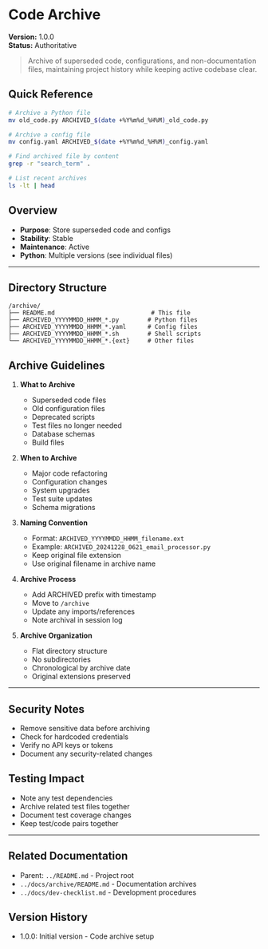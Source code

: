 # Code Archive

**Version:** 1.0.0  
**Status:** Authoritative

> Archive of superseded code, configurations, and non-documentation files, maintaining project history while keeping active codebase clear.

## Quick Reference
```bash
# Archive a Python file
mv old_code.py ARCHIVED_$(date +%Y%m%d_%H%M)_old_code.py

# Archive a config file
mv config.yaml ARCHIVED_$(date +%Y%m%d_%H%M)_config.yaml

# Find archived file by content
grep -r "search_term" .

# List recent archives
ls -lt | head
```

## Overview
- **Purpose**: Store superseded code and configs
- **Stability**: Stable
- **Maintenance**: Active
- **Python**: Multiple versions (see individual files)

---

## Directory Structure
```
/archive/
├── README.md                           # This file
├── ARCHIVED_YYYYMMDD_HHMM_*.py        # Python files
├── ARCHIVED_YYYYMMDD_HHMM_*.yaml      # Config files
├── ARCHIVED_YYYYMMDD_HHMM_*.sh        # Shell scripts
└── ARCHIVED_YYYYMMDD_HHMM_*.{ext}     # Other files
```

## Archive Guidelines

1. **What to Archive**
   - Superseded code files
   - Old configuration files
   - Deprecated scripts
   - Test files no longer needed
   - Database schemas
   - Build files

2. **When to Archive**
   - Major code refactoring
   - Configuration changes
   - System upgrades
   - Test suite updates
   - Schema migrations

3. **Naming Convention**
   - Format: `ARCHIVED_YYYYMMDD_HHMM_filename.ext`
   - Example: `ARCHIVED_20241228_0621_email_processor.py`
   - Keep original file extension
   - Use original filename in archive name

4. **Archive Process**
   - Add ARCHIVED prefix with timestamp
   - Move to `/archive`
   - Update any imports/references
   - Note archival in session log

5. **Archive Organization**
   - Flat directory structure
   - No subdirectories
   - Chronological by archive date
   - Original extensions preserved

---

## Security Notes
- Remove sensitive data before archiving
- Check for hardcoded credentials
- Verify no API keys or tokens
- Document any security-related changes

## Testing Impact
- Note any test dependencies
- Archive related test files together
- Document test coverage changes
- Keep test/code pairs together

---

## Related Documentation
- Parent: `../README.md` - Project root
- `../docs/archive/README.md` - Documentation archives
- `../docs/dev-checklist.md` - Development procedures

## Version History
- 1.0.0: Initial version - Code archive setup
